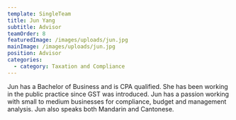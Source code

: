 ```yaml
---
template: SingleTeam
title: Jun Yang
subtitle: Advisor
teamOrder: 8
featuredImage: /images/uploads/jun.jpg
mainImage: /images/uploads/jun.jpg
position: Advisor
categories:
  - category: Taxation and Compliance
---
```


Jun has a Bachelor of Business and is CPA qualified. She has been working in the public practice since GST was introduced. Jun has a passion working with small to medium businesses for compliance, budget and management analysis. Jun also speaks both Mandarin and Cantonese.

